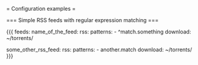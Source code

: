 = Configuration examples =

=== Simple RSS feeds with regular expression matching ===

{{{
feeds:
  name_of_the_feed:
    rss: <url>
    patterns:
      - ^match.something
    download: ~/torrents/

  some_other_rss_feed:
    rss: <url>
    patterns:
      - another.match
    download: ~/torrents/
}}}